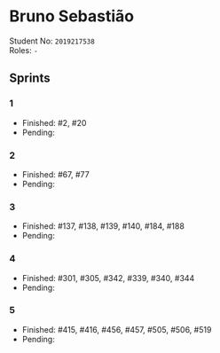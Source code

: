 # Bruno Sebastião

Student No: `2019217538`  
Roles: `-`

## Sprints

### 1

* Finished: #2, #20
* Pending:

### 2

* Finished: #67, #77
* Pending:

### 3

* Finished: #137, #138, #139, #140, #184, #188
* Pending:

### 4

* Finished: #301, #305, #342, #339, #340, #344
* Pending:

### 5

* Finished: #415, #416, #456, #457, #505, #506, #519
* Pending:

